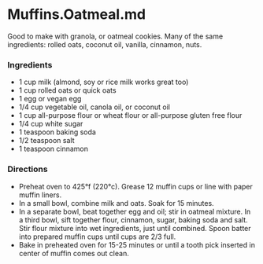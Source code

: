 # Muffins.Oatmeal.md

Good to make with granola, or oatmeal cookies. Many of the same ingredients: rolled oats, coconut oil, vanilla, cinnamon, nuts. 

### Ingredients

- 1 cup milk (almond, soy or rice milk works great too)
- 1 cup rolled oats or quick oats
- 1 egg or vegan egg
- 1/4 cup vegetable oil, canola oil, or coconut oil
- 1 cup all-purpose flour or wheat flour or all-purpose gluten free flour
- 1/4 cup white sugar
- 1 teaspoon baking soda
- 1/2 teaspoon salt
- 1 teaspoon cinnamon

### Directions

- Preheat oven to 425°f (220°c). Grease 12 muffin cups or line with paper muffin liners.
- In a small bowl, combine milk and oats. Soak for 15 minutes.
- In a separate bowl, beat together egg and oil; stir in oatmeal mixture. In a third bowl, sift together flour, cinnamon, sugar, baking soda and salt. Stir flour mixture into wet ingredients, just until combined. Spoon batter into prepared muffin cups until cups are 2/3 full.
- Bake in preheated oven for 15-25 minutes or until a tooth pick inserted in center of muffin comes out clean.

